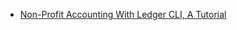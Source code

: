- [Non-Profit Accounting With Ledger CLI, A Tutorial](https://k.sfconservancy.org/NPO-Accounting/npo-ledger-cli/files/9f2a0cd1cc1bdeaec128e69a4b4c39687cb2c8c7/npo-ledger-cli-tutorial.md)

